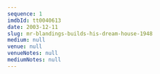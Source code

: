 ```yaml
---
sequence: 1
imdbId: tt0040613
date: 2003-12-11
slug: mr-blandings-builds-his-dream-house-1948
medium: null
venue: null
venueNotes: null
mediumNotes: null
---
```


